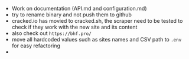 - Work on documentation (API.md and configuration.md)
- try to rename binary and not push them to github
- cracked.io has movied to cracked.sh, the scraper need to be tested to check if they work with the new site and its content
- also check out `https://bhf.pro/` 
- move all hardcoded values such as sites names and CSV path to `.env` for easy refactoring
- 